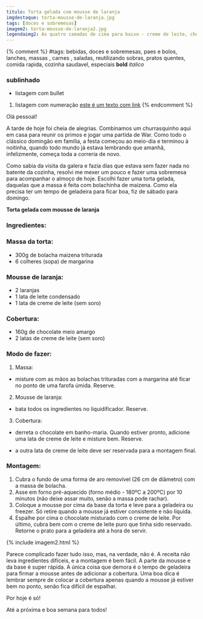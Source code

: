 ```yaml
---
titulo: Torta gelada com mousse de laranja
imgdestaque: torta-mousse-de-laranja.jpg
tags: [doces e sobremesas]
imagem2: torta-mousse-de-laranja2.jpg
legendaimg2: As quatro camadas de cima para baixo - creme de leite, chocolate e creme, mousse e base de bolachas.
---
```

{% comment %}
#tags: bebidas, doces e sobremesas, paes e bolos, lanches, massas , carnes , saladas, reutilizando sobras, pratos quentes, comida rapida, cozinha saudavel, especiais
**bold**
*italico*
### sublinhado
* listagem com bullet
1. listagem com numeração
[este é um texto com link](https://www.enderecodolink.com)
{% endcomment %}

Olá pessoal!

A tarde de hoje foi cheia de alegrias. Combinamos um churrasquinho aqui em casa para reunir os primos e jogar uma partida de War. Como todo o clássico domingão em família, a festa começou ao meio-dia e terminou à noitinha, quando todo mundo já estava lembrando que amanhã, infelizmente, começa toda a correria de novo.

Como sabia da visita da galera e fazia dias que estava sem fazer nada no batente da cozinha, resolvi me mexer um pouco e fazer uma sobremesa para acompanhar o almoço de hoje. Escolhi fazer uma torta gelada, daquelas que a massa é feita com bolachinha de maizena. Como ela precisa ter um tempo de geladeira para ficar boa, fiz de sábado para domingo.

**Torta gelada com mousse de laranja**

### Ingredientes:

### Massa da torta:

* 300g de bolacha maizena triturada
* 6 colheres (sopa) de margarina

### Mousse de laranja:

* 2 laranjas 
* 1 lata de leite condensado
* 1 lata de creme de leite (sem soro)

### Cobertura:

* 160g de chocolate meio amargo
* 2 latas de creme de leite (sem soro)

### Modo de fazer:

1. Massa:

- misture com as mãos as bolachas trituradas com a margarina até ficar no ponto de uma farofa úmida. Reserve.

2. Mousse de laranja:

- bata todos os ingredientes no liquidificador. Reserve.

3. Cobertura:

- derreta o chocolate em banho-maria. Quando estiver pronto, adicione uma lata de creme de leite e misture bem. Reserve.

- a outra lata de creme de leite deve ser reservada para a montagem final.

### Montagem:

1. Cubra o fundo de uma forma de aro removível (26 cm de diâmetro) com a massa de bolacha.
2. Asse em forno pré-aquecido (forno médio - 180ºC a 200ºC) por 10 minutos (não deixe assar muito, senão a massa pode rachar).
3. Coloque a mousse por cima da base da torta e leve para a geladeira ou freezer. Só retire quando a mousse já estiver consistente e não líquida.
4. Espalhe por cima o chocolate misturado com o creme de leite. Por último, cubra bem com o creme de leite puro que tinha sido reservado. Retorne o prato para a geladeira até a hora de servir.

{% include imagem2.html %}

Parece complicado fazer tudo isso, mas, na verdade, não é. A receita não leva ingredientes difíceis, e a montagem é bem fácil. A parte da mousse e da base é super rápida. A única coisa que demora é o tempo de geladeira para firmar a mousse antes de adicionar a cobertura. Uma boa dica é lembrar sempre de colocar a cobertura apenas quando a mousse já estiver bem no ponto, senão fica difícil de espalhar.

Por hoje é só!

Até a próxima e boa semana para todos!
